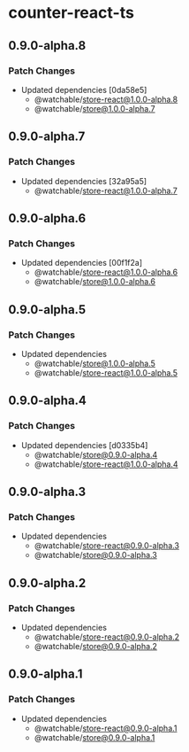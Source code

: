 # counter-react-ts

## 0.9.0-alpha.8

### Patch Changes

- Updated dependencies [0da58e5]
  - @watchable/store-react@1.0.0-alpha.8
  - @watchable/store@1.0.0-alpha.7

## 0.9.0-alpha.7

### Patch Changes

- Updated dependencies [32a95a5]
  - @watchable/store-react@1.0.0-alpha.7

## 0.9.0-alpha.6

### Patch Changes

- Updated dependencies [00f1f2a]
  - @watchable/store-react@1.0.0-alpha.6
  - @watchable/store@1.0.0-alpha.6

## 0.9.0-alpha.5

### Patch Changes

- Updated dependencies
  - @watchable/store@1.0.0-alpha.5
  - @watchable/store-react@1.0.0-alpha.5

## 0.9.0-alpha.4

### Patch Changes

- Updated dependencies [d0335b4]
  - @watchable/store@0.9.0-alpha.4
  - @watchable/store-react@1.0.0-alpha.4

## 0.9.0-alpha.3

### Patch Changes

- Updated dependencies
  - @watchable/store-react@0.9.0-alpha.3
  - @watchable/store@0.9.0-alpha.3

## 0.9.0-alpha.2

### Patch Changes

- Updated dependencies
  - @watchable/store-react@0.9.0-alpha.2
  - @watchable/store@0.9.0-alpha.2

## 0.9.0-alpha.1

### Patch Changes

- Updated dependencies
  - @watchable/store-react@0.9.0-alpha.1
  - @watchable/store@0.9.0-alpha.1

